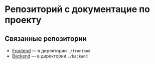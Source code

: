 # Репозиторий с документацие по проекту

## Связанные репозитории

- [Frontend](https://github.com/kayn23/diplom_front.git) — в директории `./frontend`
- [Backend](https://github.com/kayn23/diplom_backend.git) — в директории `./backend`
